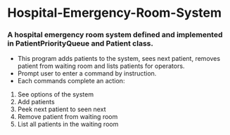 # Hospital-Emergency-Room-System

### A hospital emergency room system defined and implemented in PatientPriorityQueue and Patient class.
 - This program adds patients to the system, sees next patient, removes patient from waiting room and lists patients for operators.
 - Prompt user to enter a command by instruction. 
 - Each commands complete an action:
  1. See options of the system 
  2. Add patients
  3. Peek next patient to seen next 
  4. Remove patient from waiting room
  5. List all patients in the waiting room
